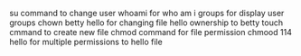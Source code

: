 su command to change user
whoami for who am i
groups for display user groups
chown betty hello for changing file hello ownership to betty
touch cmmand to create new file
chmod command for file permission
chmood 114 hello for multiple permissions to hello file
